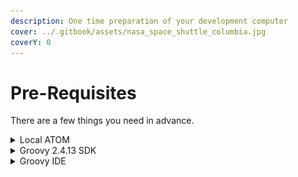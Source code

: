 ```yaml
---
description: One time preparation of your development computer
cover: ../.gitbook/assets/nasa_space_shuttle_columbia.jpg
coverY: 0
---
```


# Pre-Requisites

There are a few things you need in advance.

<details>

<summary>Local ATOM</summary>

First of all, you need a local ATOM on your machine. There is no need to start the ATOM, but for local debugging Groovy will need to resolve:

* the ATOM’s binaries (Boomi’s Java libraries) and
* the bundled Java Run-Time (JRE).

[Download and install an ATOM](https://help.boomi.com/bundle/integration/page/t-atm-Downloading\_the\_local\_Atom\_installer.html) on your local machine.

<img src="Getting Started 019408ce4279434d934d162b6ed03d4e/Pre-Requisites 7deb11c4cf894c33b76456ab85cad596/Untitled.png" alt="Untitled" data-size="original">

Do not forget to copy you installation token:

<img src="Getting Started 019408ce4279434d934d162b6ed03d4e/Pre-Requisites 7deb11c4cf894c33b76456ab85cad596/Untitled 1.png" alt="Untitled" data-size="original">

It is very recommended you install the ATOM in this path: `c:\Program Files\Boomi AtomSphere\LocalAtom\`

<img src="Getting Started 019408ce4279434d934d162b6ed03d4e/Pre-Requisites 7deb11c4cf894c33b76456ab85cad596/Untitled 2.png" alt="Untitled" data-size="original">

</details>

<details>

<summary>Groovy 2.4.13 SDK</summary>

Boomi Integration uses **Groovy 2.4.13** to run Groovy scripts (v1.5 is not supported here). And because we want to test and debug all our scripts under the same run-time conditions we need the right Groovy SDK for it.

Chose between manual installation or a PowerShell script.

#### Manual download and installation

* [Download the Groovy SDK](https://archive.apache.org/dist/groovy/2.4.13/distribution/) **apache-groovy-sdk-2.4.13.zip**&#x20;
* Unzip to `%UserProfile%\.groovy\sdk\groovy-2.4.13`.

<img src="Getting Started 019408ce4279434d934d162b6ed03d4e/Pre-Requisites 7deb11c4cf894c33b76456ab85cad596/Untitled 5.png" alt="Untitled" data-size="original">

#### Use PowerShell script to install the right Groovy SDK

[Download `get-groovy.ps1` from GitHub](https://github.com/MarkusSchmidtPro/Boomi.Groovy.ReferenceProject/blob/8022e34655b0c4dd4a641d6f9ec4558e8b60d8a8/bin/get-groovy.ps1)

<img src="Getting Started 019408ce4279434d934d162b6ed03d4e/Pre-Requisites 7deb11c4cf894c33b76456ab85cad596/Untitled 3.png" alt="Untitled" data-size="original">

and run in a PowerShell console:

<img src="Getting Started 019408ce4279434d934d162b6ed03d4e/Pre-Requisites 7deb11c4cf894c33b76456ab85cad596/Untitled 4.png" alt="Untitled" data-size="original">

</details>

<details>

<summary>Groovy IDE</summary>

The last component you need is a **Groovy IDE**.

I recommend [download and install **JetBrains IntelliJ IDEA**](https://www.jetbrains.com/idea/download/#section=windows) (enable the new UI).

The provided project templates have been built for _IntelliJ IDEA_. If you chose another IDE you will have to adjust your project setup according to it.

Optional but recommended: [Visual Studio Code](https://code.visualstudio.com/) (VS-Code).

</details>
